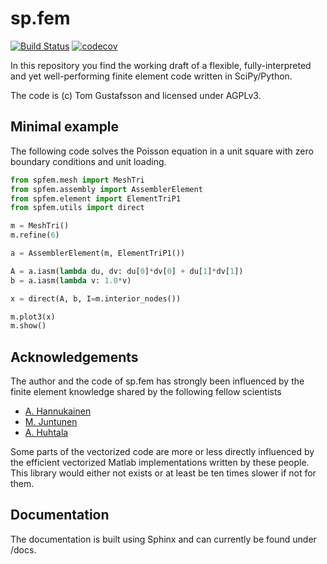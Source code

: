 # sp.fem

[![Build Status](https://travis-ci.org/kinnala/sp.fem.svg)](https://travis-ci.org/kinnala/sp.fem) [![codecov](https://codecov.io/gh/kinnala/sp.fem/branch/master/graph/badge.svg)](https://codecov.io/gh/kinnala/sp.fem)

In this repository you find the working draft of a flexible, fully-interpreted and yet well-performing finite element code written in SciPy/Python.

The code is (c) Tom Gustafsson and licensed under AGPLv3.

## Minimal example
The following code solves the Poisson equation in a unit square with zero boundary conditions and unit loading.
```python
from spfem.mesh import MeshTri
from spfem.assembly import AssemblerElement
from spfem.element import ElementTriP1
from spfem.utils import direct

m = MeshTri()
m.refine(6)

a = AssemblerElement(m, ElementTriP1())

A = a.iasm(lambda du, dv: du[0]*dv[0] + du[1]*dv[1])
b = a.iasm(lambda v: 1.0*v)

x = direct(A, b, I=m.interior_nodes())

m.plot3(x)
m.show()
```

## Acknowledgements

The author and the code of sp.fem has strongly been influenced by the finite element knowledge shared by the following fellow scientists

* [A. Hannukainen](https://math.aalto.fi/en/current/publications/articles/?a%5b%5d=antti.hannukainen)
* [M. Juntunen](https://scholar.google.fi/citations?user=iKVJMwIAAAAJ)
* [A. Huhtala](http://arxiv.org/find/math/1/au:+Huhtala_A/0/1/0/all/0/1)

Some parts of the vectorized code are more or less directly influenced by the efficient vectorized Matlab implementations written by these people. This library would either not exists or at least be ten times slower if not for them.

## Documentation

The documentation is built using Sphinx and can currently be found under /docs.
